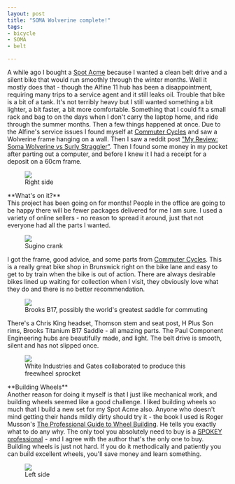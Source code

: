 ```yaml
---
layout: post
title: "SOMA Wolverine complete!"
tags:
- bicycle
- SOMA
- belt

---
```


<meta charset="utf-8"> 

A while ago I bought a <A HREF="{{ site.baseurl }}/2012/05/01/a-new-bike-for-winter.html">Spot Acme</A> because I wanted a clean belt drive and a silent bike that would run smoothly through the winter months. Well it mostly does that - though the Alfine 11 hub has been a disappointment, requiring many trips to a service agent and it still leaks oil.
Trouble that bike is a bit of a tank. It's not terribly heavy but I still wanted something a bit lighter, a bit faster, a bit more comfortable. Something that I could fit a small rack and bag to on the days when I don't carry the laptop home, and ride through the summer months.
Then a few things happened at once. Due to the Alfine's service issues I found myself at <A href="http://commutercycles.com.au" target="_blank">Commuter Cycles</A> and saw a Wolverine frame hanging on a wall. Then I saw a reddit post <A HREF="https://www.reddit.com/r/bicycling/comments/2ivtad/my_review_soma_wolverine_vs_surly_straggler/">"My Review: Soma Wolverine vs Surly Straggler"</A>. Then I found some money in my pocket after parting out a computer, and before I knew it I had a receipt for a deposit on a 60cm frame.
<figure>
<img src="{{ site.baseurl }}/assets/wolverine/right-side.jpg?raw=true">
<figcaption>Right side</figcaption>
</figure>
**What's on it?**<br>
This project has been going on for months! People in the office are going to be happy there will be fewer packages delivered for me I am sure. I used a variety of online sellers - no reason to spread it around, just that not everyone had all the parts I wanted.<br>
<figure>
<img src="{{ site.baseurl }}/assets/wolverine/crank.jpg?raw=true">
<figcaption>Sugino crank</figcaption>
</figure>
I got the frame, good advice, and some parts from <A href="http://commutercycles.com.au" target="_blank">Commuter Cycles</A>. This is a really great bike shop in Brunswick right on the bike lane and easy to get to by train when the bike is out of action. There are always desirable bikes lined up waiting for collection when I visit, they obviously love what they do and there is no better recommendation.<br>
<figure>
<img src="{{ site.baseurl }}/assets/wolverine/saddle.jpg?raw=true">
<figcaption>Brooks B17, possibly the world's greatest saddle for commuting</figcaption>
</figure>
There's a Chris King headset, Thomson stem and seat post, H Plus Son rims, Brooks Titanium B17 Saddle - all amazing parts. The Paul Component Engineering hubs are beautifully made, and light. The belt drive is smooth, silent and has not slipped once.
<figure>
<img src="{{ site.baseurl }}/assets/wolverine/rear-sprocket.jpg?raw=true">
<figcaption>White Industries and Gates collaborated to produce this freewheel sprocket</figcaption>
</figure>
**Building Wheels**<br>
Another reason for doing it myself is that I just like mechanical work, and building wheels seemed like a good challenge. I liked building wheels so much that I build a new set for my Spot Acme also. Anyone who doesn't mind getting their hands mildly dirty should try it - the book I used is Roger Musson's <A href="http://www.wheelpro.co.uk/wheelbuilding/book.php">The Professional Guide to
Wheel Building</A>. He tells you exactly what to do any why. The only tool you absolutely need to buy is a <a  href="http://www.amazon.com/gp/product/B003ZRWA4Y/ref=as_li_tl?ie=UTF8&camp=1789&creative=9325&creativeASIN=B003ZRWA4Y&linkCode=as2&tag=grayunicorn-20&linkId=G72NVCLPINFL4IL4">SPOKEY professional</a><img src="http://ir-na.amazon-adsystem.com/e/ir?t=grayunicorn-20&l=as2&o=1&a=B003ZRWA4Y" width="1" height="1" border="0" alt="" style="border:none !important; margin:0px !important;" /> - and I agree with the author that's the only one to buy.<br> 
Building wheels is just not hard. If you do it methodically and patiently you can build excellent wheels, you'll save money and learn something.
<figure>
<img src="{{ site.baseurl }}/assets/wolverine/left-side.jpg?raw=true">
<figcaption>Left side</figcaption>
</figure>



